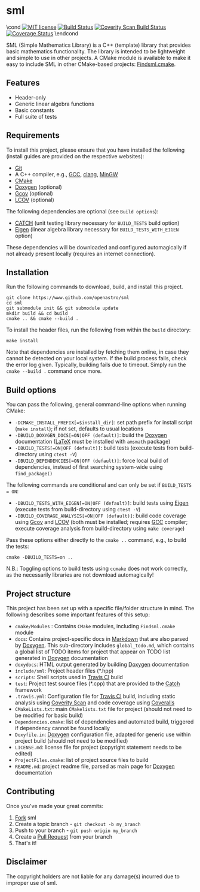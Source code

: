 sml
===

\cond [![MIT license](http://img.shields.io/badge/license-MIT-brightgreen.svg)](http://opensource.org/licenses/MIT) [![Build Status](https://travis-ci.org/openastro/sml.svg?branch=master)](https://travis-ci.org/openastro/sml) [![Coverity Scan Build Status](https://scan.coverity.com/projects/3666/badge.svg)](https://scan.coverity.com/projects/3666) [![Coverage Status](https://coveralls.io/repos/openastro/sml/badge.png)](https://coveralls.io/r/openastro/sml) \endcond

SML (Simple Mathematics Library) is a C++ (template) library that provides basic mathematics functionality. The library is intended to be lightweight and simple to use in other projects. A CMake module is available to make it easy to include SML in other CMake-based projects: [Findsml.cmake](https://github.com/openastro/cmake-modules/blob/master/Modules/Findsml.cmake).

Features
------

  - Header-only
  - Generic linear algebra functions
  - Basic constants
  - Full suite of tests

Requirements
------

To install this project, please ensure that you have installed the following (install guides are provided on the respective websites):

  - [Git](http://git-scm.com)
  - A C++ compiler, e.g., [GCC](https://gcc.gnu.org/), [clang](http://clang.llvm.org/), [MinGW](http://www.mingw.org/)
  - [CMake](http://www.cmake.org "CMake homepage")
  - [Doxygen](http://www.doxygen.org "Doxygen homepage") (optional)
  - [Gcov](https://gcc.gnu.org/onlinedocs/gcc/Gcov.html) (optional)
  - [LCOV](http://ltp.sourceforge.net/coverage/lcov.php) (optional)

The following dependencies are optional (see `Build options`):

  - [CATCH](https://www.github.com/philsquared/Catch) (unit testing library necessary for `BUILD_TESTS` build option)
  - [Eigen](http://eigen.tuxfamily.org/) (linear algebra library necessary for `BUILD_TESTS_WITH_EIGEN` option)

These dependencies will be downloaded and configured automagically if not already present locally (requires an internet connection).

Installation
------

Run the following commands to download, build, and install this project.

    git clone https://www.github.com/openastro/sml
    cd sml
    git submodule init && git submodule update
    mkdir build && cd build
    cmake .. && cmake --build .

To install the header files, run the following from within the `build` directory:

    make install

Note that dependencies are installed by fetching them online, in case they cannot be detected on your local system. If the build process fails, check the error log given. Typically, building fails due to timeout. Simply run the `cmake --build .` command once more.

Build options
-------------

You can pass the following, general command-line options when running CMake:

  - `-DCMAKE_INSTALL_PREFIX[=$install_dir]`: set path prefix for install script (`make install`); if not set, defaults to usual locations
  - `-DBUILD_DOXYGEN_DOCS[=ON|OFF (default)]`: build the [Doxygen](http://www.doxygen.org "Doxygen homepage") documentation ([LaTeX](http://www.latex-project.org/) must be installed with `amsmath` package)
  - `-DBUILD_TESTS[=ON|OFF (default)]`: build tests (execute tests from build-directory using `ctest -V`)
  - `-DBUILD_DEPENDENCIES[=ON|OFF (default)]`: force local build of dependencies, instead of first searching system-wide using `find_package()`

The following commands are conditional and can only be set if `BUILD_TESTS = ON`:

 - `-DBUILD_TESTS_WITH_EIGEN[=ON|OFF (default)]`: build tests using [Eigen](http://eigen.tuxfamily.org/) (execute tests from build-directory using `ctest -V`)
 - `-DBUILD_COVERAGE_ANALYSIS[=ON|OFF (default)]`: build code coverage using [Gcov](https://gcc.gnu.org/onlinedocs/gcc/Gcov.html) and [LCOV](http://ltp.sourceforge.net/coverage/lcov.php) (both must be installed; requires [GCC](https://gcc.gnu.org/) compiler; execute coverage analysis from build-directory using `make coverage`)

Pass these options either directly to the `cmake ..` command, e.g., to build the tests:

    cmake -DBUILD_TESTS=on ..

N.B.: Toggling options to build tests using `ccmake` does not work correctly, as the necessarily libraries are not download automagically!

Project structure
-------------

This project has been set up with a specific file/folder structure in mind. The following describes some important features of this setup:

  - `cmake/Modules` : Contains `CMake` modules, including `Findsml.cmake` module
  - `docs`: Contains project-specific docs in [Markdown](https://help.github.com/articles/github-flavored-markdown/ "GitHub Flavored Markdown") that are also parsed by [Doxygen](http://www.doxygen.org "Doxygen homepage"). This sub-directory includes `global_todo.md`, which contains a global list of TODO items for project that appear on TODO list generated in [Doxygen](http://www.doxygen.org "Doxygen homepage") documentation
  - `doxydocs`: HTML output generated by building [Doxygen](http://www.doxygen.org "Doxygen homepage") documentation
  - `include/sml`: Project header files (*.hpp)
  - `scripts`: Shell scripts used in [Travis CI](https://travis-ci.org/ "Travis CI homepage") build
  - `test`: Project test source files (*.cpp) that are provided to the [Catch](https://www.github.com/philsquared/Catch "Catch Github repository") framework
  - `.travis.yml`: Configuration file for [Travis CI](https://travis-ci.org/ "Travis CI homepage") build, including static analysis using [Coverity Scan](https://scan.coverity.com/ "Coverity Scan homepage") and code coverage using [Coveralls](https://coveralls.io "Coveralls.io homepage")
  - `CMakeLists.txt`: main `CMakelists.txt` file for project (should not need to be modified for basic build)
  - `Dependencies.cmake`: list of dependencies and automated build, triggered if dependency cannot be found locally
  - `Doxyfile.in`: [Doxygen](http://www.doxygen.org "Doxygen homepage") configuration file, adapted for generic use within project build (should not need to be modified)
  - `LICENSE.md`: license file for project (copyright statement needs to be edited)
  - `ProjectFiles.cmake`: list of project source files to build
  - `README.md`: project readme file, parsed as main page for [Doxygen](http://www.doxygen.org "Doxygen homepage") documentation

Contributing
------------

Once you've made your great commits:

  1. [Fork](https://github.com/openastro/sml/fork) sml
  2. Create a topic branch - `git checkout -b my_branch`
  3. Push to your branch - `git push origin my_branch`
  4. Create a [Pull Request](http://help.github.com/pull-requests/) from your branch
  5. That's it!

Disclaimer
------

The copyright holders are not liable for any damage(s) incurred due to improper use of sml.
